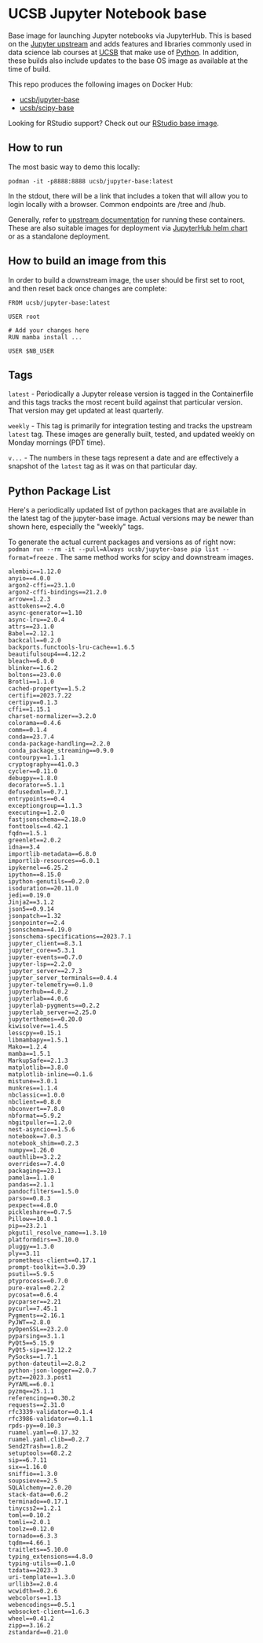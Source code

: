 UCSB Jupyter Notebook base
=================

Base image for launching Jupyter notebooks via JupyterHub.  This is based on the [Jupyter upstream](https://hub.docker.com/r/jupyter/base-notebook) and adds features and libraries commonly used in data science lab courses at [UCSB](https://ucsb.edu) that make use of [Python](https://www.python.org/).  In addition, these builds also include updates to the base OS image as available at the time of build.

This repo produces the following images on Docker Hub:
* [ucsb/jupyter-base](https://hub.docker.com/r/ucsb/jupyter-base)
* [ucsb/scipy-base](https://hub.docker.com/r/ucsb/scipy-base)

Looking for RStudio support?  Check out our [RStudio base image](https://hub.docker.com/u/ucsb/rstudio-base).

## How to run

The most basic way to demo this locally: 

`podman -it -p8888:8888 ucsb/jupyter-base:latest`

In the stdout, there will be a link that includes a token that will allow you to login locally with a browser.  Common endpoints are /tree and /hub.

Generally, refer to [upstream documentation](https://jupyter-docker-stacks.readthedocs.io/en/latest/) for running these containers. These are also suitable images for deployment via [JupyterHub helm chart](https://zero-to-jupyterhub.readthedocs.io/en/latest/) or as a standalone deployment.

## How to build an image from this

In order to build a downstream image, the user should be first set to root, and then reset back once changes are complete:

```
FROM ucsb/jupyter-base:latest

USER root

# Add your changes here
RUN mamba install ...

USER $NB_USER
```

## Tags

`latest` - Periodically a Jupyter release version is tagged in the Containerfile and this tags tracks the most recent build against that particular version.  That version may get updated at least quarterly.

`weekly` - This tag is primarily for integration testing and tracks the upstream `latest` tag.  These images are generally built, tested, and updated weekly on Monday mornings (PDT time).

`v...` - The numbers in these tags represent a date and are effectively a snapshot of the `latest` tag as it was on that particular day.  

## Python Package List
Here's a periodically updated list of python packages that are available in the latest tag of the jupyter-base image.  Actual versions may be newer than shown here, especially the "weekly" tags.

To generate the actual current packages and versions as of right now: `podman run --rm -it --pull=Always ucsb/jupyter-base pip list --format=freeze` .  The same method works for scipy and downstream images. 

```
alembic==1.12.0
anyio==4.0.0
argon2-cffi==23.1.0
argon2-cffi-bindings==21.2.0
arrow==1.2.3
asttokens==2.4.0
async-generator==1.10
async-lru==2.0.4
attrs==23.1.0
Babel==2.12.1
backcall==0.2.0
backports.functools-lru-cache==1.6.5
beautifulsoup4==4.12.2
bleach==6.0.0
blinker==1.6.2
boltons==23.0.0
Brotli==1.1.0
cached-property==1.5.2
certifi==2023.7.22
certipy==0.1.3
cffi==1.15.1
charset-normalizer==3.2.0
colorama==0.4.6
comm==0.1.4
conda==23.7.4
conda-package-handling==2.2.0
conda_package_streaming==0.9.0
contourpy==1.1.1
cryptography==41.0.3
cycler==0.11.0
debugpy==1.8.0
decorator==5.1.1
defusedxml==0.7.1
entrypoints==0.4
exceptiongroup==1.1.3
executing==1.2.0
fastjsonschema==2.18.0
fonttools==4.42.1
fqdn==1.5.1
greenlet==2.0.2
idna==3.4
importlib-metadata==6.8.0
importlib-resources==6.0.1
ipykernel==6.25.2
ipython==8.15.0
ipython-genutils==0.2.0
isoduration==20.11.0
jedi==0.19.0
Jinja2==3.1.2
json5==0.9.14
jsonpatch==1.32
jsonpointer==2.4
jsonschema==4.19.0
jsonschema-specifications==2023.7.1
jupyter_client==8.3.1
jupyter_core==5.3.1
jupyter-events==0.7.0
jupyter-lsp==2.2.0
jupyter_server==2.7.3
jupyter_server_terminals==0.4.4
jupyter-telemetry==0.1.0
jupyterhub==4.0.2
jupyterlab==4.0.6
jupyterlab-pygments==0.2.2
jupyterlab_server==2.25.0
jupyterthemes==0.20.0
kiwisolver==1.4.5
lesscpy==0.15.1
libmambapy==1.5.1
Mako==1.2.4
mamba==1.5.1
MarkupSafe==2.1.3
matplotlib==3.8.0
matplotlib-inline==0.1.6
mistune==3.0.1
munkres==1.1.4
nbclassic==1.0.0
nbclient==0.8.0
nbconvert==7.8.0
nbformat==5.9.2
nbgitpuller==1.2.0
nest-asyncio==1.5.6
notebook==7.0.3
notebook_shim==0.2.3
numpy==1.26.0
oauthlib==3.2.2
overrides==7.4.0
packaging==23.1
pamela==1.1.0
pandas==2.1.1
pandocfilters==1.5.0
parso==0.8.3
pexpect==4.8.0
pickleshare==0.7.5
Pillow==10.0.1
pip==23.2.1
pkgutil_resolve_name==1.3.10
platformdirs==3.10.0
pluggy==1.3.0
ply==3.11
prometheus-client==0.17.1
prompt-toolkit==3.0.39
psutil==5.9.5
ptyprocess==0.7.0
pure-eval==0.2.2
pycosat==0.6.4
pycparser==2.21
pycurl==7.45.1
Pygments==2.16.1
PyJWT==2.8.0
pyOpenSSL==23.2.0
pyparsing==3.1.1
PyQt5==5.15.9
PyQt5-sip==12.12.2
PySocks==1.7.1
python-dateutil==2.8.2
python-json-logger==2.0.7
pytz==2023.3.post1
PyYAML==6.0.1
pyzmq==25.1.1
referencing==0.30.2
requests==2.31.0
rfc3339-validator==0.1.4
rfc3986-validator==0.1.1
rpds-py==0.10.3
ruamel.yaml==0.17.32
ruamel.yaml.clib==0.2.7
Send2Trash==1.8.2
setuptools==68.2.2
sip==6.7.11
six==1.16.0
sniffio==1.3.0
soupsieve==2.5
SQLAlchemy==2.0.20
stack-data==0.6.2
terminado==0.17.1
tinycss2==1.2.1
toml==0.10.2
tomli==2.0.1
toolz==0.12.0
tornado==6.3.3
tqdm==4.66.1
traitlets==5.10.0
typing_extensions==4.8.0
typing-utils==0.1.0
tzdata==2023.3
uri-template==1.3.0
urllib3==2.0.4
wcwidth==0.2.6
webcolors==1.13
webencodings==0.5.1
websocket-client==1.6.3
wheel==0.41.2
zipp==3.16.2
zstandard==0.21.0
```
